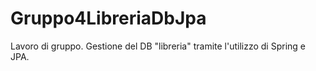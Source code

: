 # Gruppo4LibreriaDbJpa
Lavoro di gruppo. Gestione del DB "libreria" tramite l'utilizzo di Spring e JPA.
